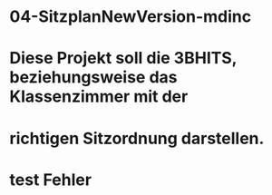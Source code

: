 # 04-SitzplanNewVersion-mdinc
# Diese Projekt soll die 3BHITS, beziehungsweise das Klassenzimmer mit der
# richtigen Sitzordnung darstellen.
# test Fehler
 
